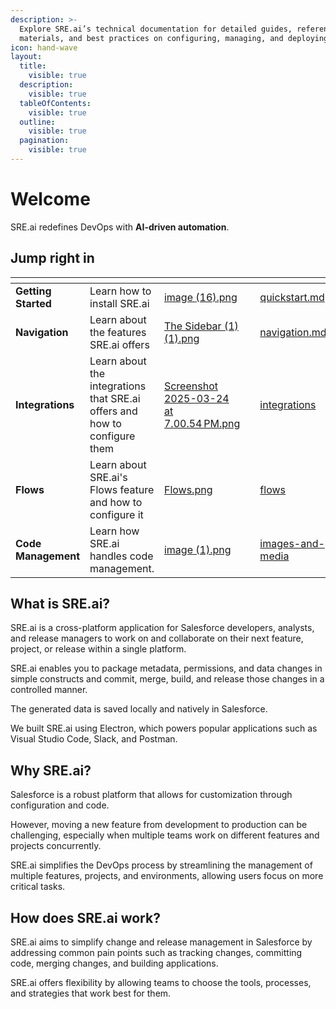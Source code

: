 ```yaml
---
description: >-
  Explore SRE.ai’s technical documentation for detailed guides, reference
  materials, and best practices on configuring, managing, and deploying.
icon: hand-wave
layout:
  title:
    visible: true
  description:
    visible: true
  tableOfContents:
    visible: true
  outline:
    visible: true
  pagination:
    visible: true
---
```


# Welcome

SRE.ai redefines DevOps with **AI-driven automation**.&#x20;

## Jump right in

<table data-view="cards"><thead><tr><th></th><th></th><th data-hidden data-card-cover data-type="files"></th><th data-hidden></th><th data-hidden data-card-target data-type="content-ref"></th></tr></thead><tbody><tr><td><strong>Getting Started</strong></td><td>Learn how to install SRE.ai</td><td><a href=".gitbook/assets/image (16).png">image (16).png</a></td><td></td><td><a href="quickstart.md">quickstart.md</a></td></tr><tr><td><strong>Navigation</strong></td><td>Learn about the features SRE.ai offers</td><td><a href=".gitbook/assets/The Sidebar (1) (1).png">The Sidebar (1) (1).png</a></td><td></td><td><a href="navigation.md">navigation.md</a></td></tr><tr><td><strong>Integrations</strong></td><td>Learn about the integrations that SRE.ai offers and how to configure them</td><td><a href=".gitbook/assets/Screenshot 2025-03-24 at 7.00.54 PM.png">Screenshot 2025-03-24 at 7.00.54 PM.png</a></td><td></td><td><a href="integrations/">integrations</a></td></tr><tr><td><strong>Flows</strong></td><td>Learn about SRE.ai's Flows feature and how to configure it</td><td><a href=".gitbook/assets/Flows.png">Flows.png</a></td><td></td><td><a href="flows/">flows</a></td></tr><tr><td><strong>Code Management</strong></td><td>Learn how SRE.ai handles code management.</td><td><a href=".gitbook/assets/image (1).png">image (1).png</a></td><td></td><td><a href="images-and-media/">images-and-media</a></td></tr></tbody></table>

## **What is SRE.ai?**

SRE.ai is a cross-platform application for Salesforce developers, analysts, and release managers to work on and collaborate on their next feature, project, or release within a single platform.

SRE.ai enables you to package metadata, permissions, and data changes in simple constructs and commit, merge, build, and release those changes in a controlled manner.&#x20;

The generated data is saved locally and natively in Salesforce.

We built SRE.ai using Electron, which powers popular applications such as Visual Studio Code, Slack, and Postman.

## **Why SRE.ai?**

Salesforce is a robust platform that allows for customization through configuration and code.&#x20;

However, moving a new feature from development to production can be challenging, especially when multiple teams work on different features and projects concurrently.

SRE.ai simplifies the DevOps process by streamlining the management of multiple features, projects, and environments, allowing users focus on more critical tasks.

## **How does** SRE.ai **work?**

SRE.ai aims to simplify change and release management in Salesforce by addressing common pain points such as tracking changes, committing code, merging changes, and building applications.

SRE.ai offers flexibility by allowing teams to choose the tools, processes, and strategies that work best for them.
